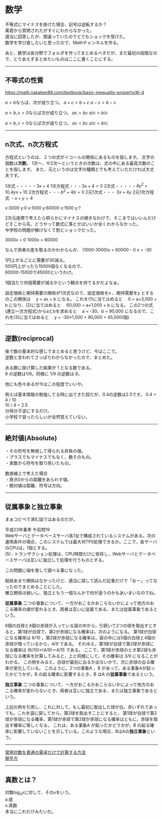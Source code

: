 # 数学

不等式にマイナスを掛けた場合、記号は逆転するか？  
萬君から質問されたがすぐにわからなかった。  
適当に回答したが、間違っていたのでとてもショックを受けた。  
数学を学び直したいと思ったので、Mathチャンネルを作る。  

あと、数学は各分野でフォルダを作ってまとめるべきだが、まだ最初の段階なので、とりあえずまとめたいものはここに書くことにする。  

---

## 不等式の性質

<https://math.nakaken88.com/textbook/basic-inequality-property/#i-4>  

$a>b$ならば、次が成り立つ。
$a+c > b+c$
$a-c > b-c$

$a>b , c>0$ならば次が成り立つ。
$ac>bc$
$a/c>b/c$

$a>b , c<0$ならば次が成り立つ。
$ac<bc$
$a/c<b/c$

---

## n次式、n次方程式

方程式というのは、２つの式がイコールの関係にあるものを指します。
文字の個数は**次数**。
1次～、や2次～というときの次数は、式の中にある最高次数のことを指します。
また、元というのは文字の種類とでも考えていただければ大丈夫です。

1次式・・・・・$3x+4$
1次方程式・・・$3x+4=0$
2次式・・・・・$4y^2+10$,$4yx+10$
2次方程式・・・$b^2+4b=0$
2元1次式・・・ $3x+4y$
2元1次方程式 ・$x+y=4$


x:3000 y:0
x:1000 y:60000
x:1500 y:?

2次元座標で考えたら明らかにマイナスの傾きなわけで、そこまではいいんだけどそこから先、どうやって数式に落とせばいいか全くわからなかった。  
中学校の問題が解けなくて割とショックだった。  

3000x = 0
1000x = 60000

なんで両者の差を取るのかわからんが、
(1000-3000)x = 60000 - 0
x = -30

1円上がるごとに需要が30減る。  
500円上がったら15000個なくなるので、  
60000-15000で45000というわけ。  

1個当たり何個需要が減るかという観点を持てるかだよなぁ。  


設定価格と期待需要の関係が1次式なので、設定価格をx 、期待需要をy とするのこの関係は
　y = ax + b
になる。
これを(1)に当てはめると
　0 = a×3,000 + b
になり、(2)に当てはめると
　60,000 = a×1,000 + b
になる。
この2つの式(連立一次方程式)からaとbを求めると
　a = -30、b = 90,000
になるので、これを(3)に当てはめると
　y = -30×1,500 + 90,000 = 45,000(個)

---

## 逆数(reciprocal)

後で数の基本的な感じでまとめると思うけど、今はここで。  
逆数と言われてさっぱりわからなかったので、まとめた。

ある数に掛け算した結果が 1 となる数である。  
9 の逆数は1/9。同様に 1/9 の逆数は 9。

他にも色々あるが今はこの程度でいいや。  

例えば基本情報の勉強してる時に出てきた奴だが、0.4の逆数は2.5です。
0.4 = 4 / 10  
10 / 4 = 2.5  
分母分子逆にするだけ。  
小学校で習ったらしいが全然覚えていない。  

---

## 絶対値(Absolute)

・その符号を無視して得られる非負の値。  
・プラスでもマイナスでもなく、数そのもの。  
・実数から符号を取り除いたもの。  

数直線上で考えた場合  
・原点0からの距離をあらわす値。  
・絶対値は距離、符号は方向。  

---

## 従属事象と独立事象

まぁコピペで済む話ではあるのだが。  

平成23年春季 午前問19  
Webサーバとデータベースサーバ各1台で構成されているシステムがある。次の運用条件の場合，このシステムでは最大何TPS処理できるか。ここで，各サーバのCPUは，1個とする。  
(5) : トランザクション処理は，CPU時間だけに依存し，Webサーバとデータベースサーバは互いに独立して処理を行うものとする。  

この問題に端を発して調べる事になった。  

結局あまり関係はなかったけど、適当に探して読んだ記事だけで「おー」ってなったのでまとめることにした。  
確立関係は弱いし、独立ともう一個なんかで何が違うのかもあいまいなのでね。  

**従属事象**
二つの事象について、一方がおこるかおこらないかによって他方のおこる確率の値が変わるとき、両者は互いに従属である、または従属事象であるという。

6個の白球と4個の赤球が入っている袋の中から，引続いて2つの球を取出すとすると，第1球が白球で，第2が赤球になる確率は，次のようになる。
第1球が白球になる確率は 6/10 ，第2球が赤球になる確率は，袋の中には5個の白球と4個の赤球が残っているから，4/9 である。
それゆえ，第1球が白球で第2球が赤球になる確率は (6/10)×(4/9)＝4/15 である。
ここで，第1球が赤球のとき第2球も赤球になる確率を計算してみると，上と同様にして，その確率は 3/9 になることがわかる。
この例をみると，白球が最初に出るか出ないかで，次に赤球の出る確率が変化している。
このように，2つの事象A ，B があって，ある事象Aが起ったかどうかが，B の起る確率に影響するとき，B はA の**従属事象**であるという。

**独立事象**
二つの事象について、一方がおこるかおこらないかによって他方のおこる確率が変わらないとき、両者は互いに独立である、または独立事象であるという。

上記の例を引用し、これに対して，もし最初に取出した球が白，赤いずれであっても，これを袋に戻してから，第2球を取出すことにすると，
第1球が白球で第2球が赤球になる確率，第1球が赤球で第2球が赤球になる確率はともに，赤球を取出す確率に等しくなる。
これは，ある事象A が起ったかどうかが，B の起る確率に影響していないことを示している。このような場合，BはAの**独立事象**という。

---

[常用対数を普通の電卓だけで計算する方法](https://www.youtube.com/watch?v=d6DXAHZBcbA)  
[開平方](https://www.youtube.com/watch?v=IsXo2XK13Z8)  

---

## 真数とは？

対数$log_ax$に対して、そのxをいう。  
a:底  
x:真数  
本当にこれだけみたいだ。  
